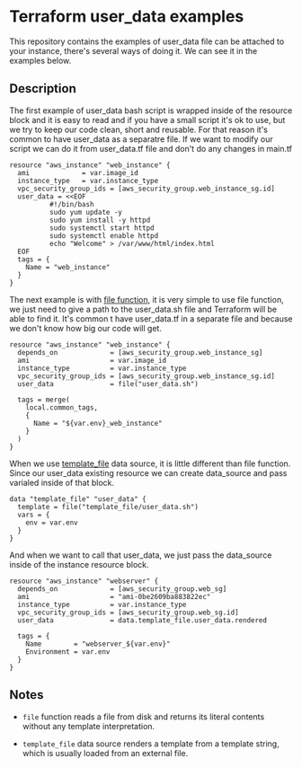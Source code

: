 # Terraform user_data examples

This repository contains the examples of user_data file can be attached to your instance, there's several ways of doing it. We can see it in the examples below.

## Description

The first example of user_data bash script is wrapped inside of the resource block and it is easy to read and if you have a small script it's ok to use, but we try to keep our code clean, short and reusable. For that reason it's common to have user_data as a separatre file. If we want to modify our script we can do it from user_data.tf file and don't do any changes in main.tf

```
resource "aws_instance" "web_instance" {
  ami             = var.image_id
  instance_type   = var.instance_type
  vpc_security_group_ids = [aws_security_group.web_instance_sg.id]
  user_data = <<EOF
          #!/bin/bash
          sudo yum update -y
          sudo yum install -y httpd 
          sudo systemctl start httpd
          sudo systemctl enable httpd
          echo "Welcome" > /var/www/html/index.html
  EOF
  tags = {
    Name = "web_instance"
  }
}
```

The next example is with [file function](https://www.terraform.io/docs/language/functions/file.html), it is very simple to use file function, we just need to give a path to the user_data.sh file and Terraform will be able to find it. It's common t have user_data.tf in a separate file and because we don't know how big our code will get.

```
resource "aws_instance" "web_instance" {
  depends_on             = [aws_security_group.web_instance_sg]
  ami                    = var.image_id
  instance_type          = var.instance_type
  vpc_security_group_ids = [aws_security_group.web_instance_sg.id]
  user_data              = file("user_data.sh")

  tags = merge(
    local.common_tags,
    {
      Name = "${var.env}_web_instance"
    }
  )
}
```

When we use [template_file](https://registry.terraform.io/providers/hashicorp/template/latest/docs/data-sources/file) data source, it is little different than file function. Since our user_data existing resource we can create data_source and pass varialed inside of that block.
```
data "template_file" "user_data" {
  template = file("template_file/user_data.sh")
  vars = {
    env = var.env
  }
}
```
And when we want to call that user_data, we just pass the data_source inside of the instance resource block.

```
resource "aws_instance" "webserver" {
  depends_on             = [aws_security_group.web_sg]
  ami                    = "ami-0be2609ba883822ec"
  instance_type          = var.instance_type
  vpc_security_group_ids = [aws_security_group.web_sg.id]
  user_data              = data.template_file.user_data.rendered

  tags = {
    Name        = "webserver_${var.env}"
    Environment = var.env
  }
}
```

## Notes

- `file` function reads a file from disk and returns its literal contents without any template interpretation.

- `template_file` data source renders a template from a template string, which is usually loaded from an external file.